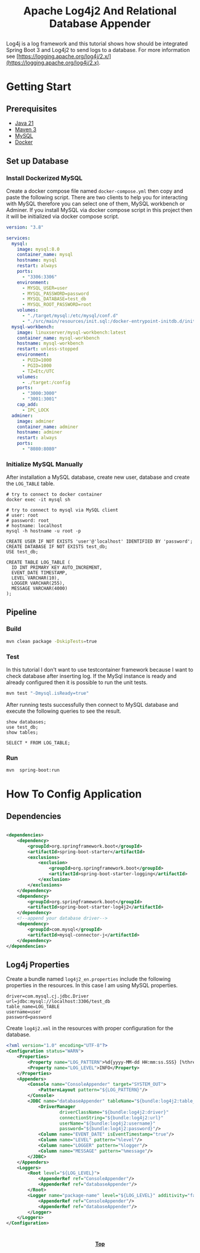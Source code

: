 # <p align="center">Apache Log4j2 And Relational Database Appender</p>

<p align="justify">

Log4j is a log framework and this tutorial shows how should be integrated Spring Boot 3 and Log4j2 to send logs to a
database. For more information see [https://logging.apache.org/log4j/2.x/](https://logging.apache.org/log4j/2.x).

</p>

# Getting Start

## Prerequisites

* [Java 21](https://www.oracle.com/de/java/technologies/downloads)
* [Maven 3](https://maven.apache.org/index.html)
* [MySQL](https://www.mysql.com)
* [Docker](https://www.docker.com)

## Set up Database

### Install Dockerized MySQL

Create a docker compose file named `docker-compose.yml` then copy and paste the following script. There are two clients
to help you for interacting with MySQL therefore you can select one of them, MySQL workbench or Adminer. If you install
MySQL via docker compose script in this project then it will be initialized via docker compose script.

```yaml
version: "3.8"

services:
  mysql:
    image: mysql:8.0
    container_name: mysql
    hostname: mysql
    restart: always
    ports:
      - "3306:3306"
    environment:
      - MYSQL_USER=user
      - MYSQL_PASSWORD=password
      - MYSQL_DATABASE=test_db
      - MYSQL_ROOT_PASSWORD=root
    volumes:
      - "./target/mysql:/etc/mysql/conf.d"
      - "./src/main/resources/init.sql:/docker-entrypoint-initdb.d/init.sql"
  mysql-workbench:
    image: linuxserver/mysql-workbench:latest
    container_name: mysql-workbench
    hostname: mysql-workbench
    restart: unless-stopped
    environment:
      - PUID=1000
      - PGID=1000
      - TZ=Etc/UTC
    volumes:
      - ./target:/config
    ports:
      - "3000:3000"
      - "3001:3001"
    cap_add:
      - IPC_LOCK
  adminer:
    image: adminer
    container_name: adminer
    hostname: adminer
    restart: always
    ports:
      - "8080:8080"
```

### Initialize MySQL Manually

After installation a MySQL database, create new user, database and create the `LOG_TABLE` table.

```shell
# try to connect to docker container
docker exec -it mysql sh
```

```shell
# try to connect to mysql via MySQL client
# user: root
# password: root 
# hostname: localhost
mysql -h hostname -u root -p
```

```mysql
CREATE USER IF NOT EXISTS 'user'@'localhost' IDENTIFIED BY 'password';
CREATE DATABASE IF NOT EXISTS test_db;
USE test_db;

CREATE TABLE LOG_TABLE (
  ID INT PRIMARY KEY AUTO_INCREMENT,
  EVENT_DATE TIMESTAMP,
  LEVEL VARCHAR(10),
  LOGGER VARCHAR(255),
  MESSAGE VARCHAR(4000)
);
```

## Pipeline

### Build

```bash
mvn clean package -DskipTests=true 
```

### Test

In this tutorial I don't want to use testcontainer framework because I want to check database after inserting log. If
the MySql instance is ready and already configured then it is possible to run the unit tests.

```bash
mvn test "-Dmysql.isReady=true"
```

After running tests successfully then connect to MySQL database and execute the following queries to see the result.

```mysql
show databases;
use test_db;
show tables;

SELECT * FROM LOG_TABLE;
```

### Run

```bash
mvn  spring-boot:run
```

# How To Config Application

## Dependencies

```xml

<dependencies>
    <dependency>
        <groupId>org.springframework.boot</groupId>
        <artifactId>spring-boot-starter</artifactId>
        <exclusions>
            <exclusion>
                <groupId>org.springframework.boot</groupId>
                <artifactId>spring-boot-starter-logging</artifactId>
            </exclusion>
        </exclusions>
    </dependency>
    <dependency>
        <groupId>org.springframework.boot</groupId>
        <artifactId>spring-boot-starter-log4j2</artifactId>
    </dependency>
    <!--append your database driver-->
    <dependency>
        <groupId>com.mysql</groupId>
        <artifactId>mysql-connector-j</artifactId>
    </dependency>
</dependencies>
```

## Log4j Properties

Create a bundle named `log4j2_en.properties` include the following properties in the resources. In this case I am using
MySQL properties.

```properties
driver=com.mysql.cj.jdbc.Driver
url=jdbc:mysql://localhost:3306/test_db
table_name=LOG_TABLE
username=user
password=password
```

Create `log4j2.xml` in the resources with proper configuration for the database.

```xml
<?xml version="1.0" encoding="UTF-8"?>
<Configuration status="WARN">
    <Properties>
        <Property name="LOG_PATTERN">%d{yyyy-MM-dd HH:mm:ss.SSS} [%thread] %-5level %logger{36} - %msg%n</Property>
        <Property name="LOG_LEVEL">INFO</Property>
    </Properties>
    <Appenders>
        <Console name="ConsoleAppender" target="SYSTEM_OUT">
            <PatternLayout pattern="${LOG_PATTERN}"/>
        </Console>
        <JDBC name="databaseAppender" tableName="${bundle:log4j2:table_name}" bufferSize="1" ignoreExceptions="false">
            <DriverManager
                    driverClassName="${bundle:log4j2:driver}"
                    connectionString="${bundle:log4j2:url}"
                    userName="${bundle:log4j2:username}"
                    password="${bundle:log4j2:password}"/>
            <Column name="EVENT_DATE" isEventTimestamp="true"/>
            <Column name="LEVEL" pattern="%level"/>
            <Column name="LOGGER" pattern="%logger"/>
            <Column name="MESSAGE" pattern="%message"/>
        </JDBC>
    </Appenders>
    <Loggers>
        <Root level="${LOG_LEVEL}">
            <AppenderRef ref="ConsoleAppender"/>
            <AppenderRef ref="databaseAppender"/>
        </Root>
        <Logger name="package-name" level="${LOG_LEVEL}" additivity="false">
            <AppenderRef ref="ConsoleAppender"/>
            <AppenderRef ref="databaseAppender"/>
        </Logger>
    </Loggers>
</Configuration>
```

#

**<p align="center"> [Top](#apache-log4j2-relational-database) </p>**